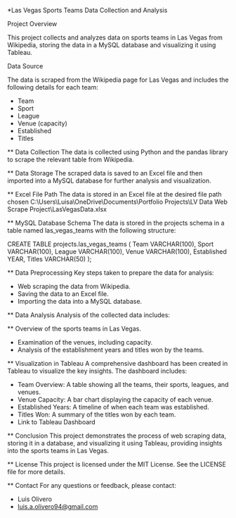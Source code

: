 *Las Vegas Sports Teams Data Collection and Analysis

Project Overview

This project collects and analyzes data on sports teams in Las Vegas from Wikipedia, storing the data in a MySQL database and visualizing it using Tableau.

Data Source

The data is scraped from the Wikipedia page for Las Vegas and includes the following details for each team:

- Team
- Sport
- League
- Venue (capacity)
- Established
- Titles

** Data Collection
The data is collected using Python and the pandas library to scrape the relevant table from Wikipedia.

** Data Storage
The scraped data is saved to an Excel file and then imported into a MySQL database for further analysis and visualization.

** Excel File Path
The data is stored in an Excel file at the desired file path chosen
C:\Users\Luisa\OneDrive\Documents\Portfolio Projects\LV Data Web Scrape Project\LasVegasData.xlsx

** MySQL Database Schema
The data is stored in the projects schema in a table named las_vegas_teams with the following structure:

CREATE TABLE projects.las_vegas_teams (
    Team VARCHAR(100),
    Sport VARCHAR(100),
    League VARCHAR(100),
    Venue VARCHAR(100),
    Established YEAR,
    Titles VARCHAR(50)
);

** Data Preprocessing
Key steps taken to prepare the data for analysis:

- Web scraping the data from Wikipedia.
- Saving the data to an Excel file.
- Importing the data into a MySQL database.

** Data Analysis
Analysis of the collected data includes:

** Overview of the sports teams in Las Vegas.
- Examination of the venues, including capacity.
- Analysis of the establishment years and titles won by the teams.

** Visualization in Tableau
A comprehensive dashboard has been created in Tableau to visualize the key insights. The dashboard includes:

- Team Overview: A table showing all the teams, their sports, leagues, and venues.
- Venue Capacity: A bar chart displaying the capacity of each venue.
- Established Years: A timeline of when each team was established.
- Titles Won: A summary of the titles won by each team.
- Link to Tableau Dashboard

** Conclusion
This project demonstrates the process of web scraping data, storing it in a database, and visualizing it using Tableau, providing insights into the sports teams in Las Vegas.

** License
This project is licensed under the MIT License. See the LICENSE file for more details.

** Contact
For any questions or feedback, please contact:
- Luis Olivero
- luis.a.olivero94@gmail.com

